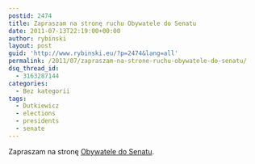```yaml
---
postid: 2474
title: Zapraszam na stronę ruchu Obywatele do Senatu
date: 2011-07-13T22:19:00+00:00
author: rybinski
layout: post
guid: 'http://www.rybinski.eu/?p=2474&lang=all'
permalink: /2011/07/zapraszam-na-strone-ruchu-obywatele-do-senatu/
dsq_thread_id:
  - 3163287144
categories:
  - Bez kategorii
tags:
  - Dutkiewicz
  - elections
  - presidents
  - senate
---
```

Zapraszam na stronę [Obywatele do Senatu](http://obywateledosenatu.eu/).
